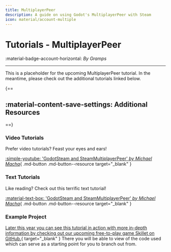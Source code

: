 ```yaml
---
title: MultiplayerPeer
description: A guide on using Godot's MultiplayerPeer with Steam
icon: material/account-multiple
---
```


# Tutorials - MultiplayerPeer
:material-badge-account-horizontal: _By Gramps_

---

This is a placeholder for the upcoming MultiplayerPeer tutorial.  In the meantime, please check out the additional tutorials linked below.

{==
## :material-content-save-settings: Additional Resources
==}

### Video Tutorials

Prefer video tutorials? Feast your eyes and ears!

[ :simple-youtube: 'GodotSteam and SteamMultiplayerPeer' _by Michael Macha_](https://www.youtube.com/playlist?list=PLg_8mgEWE2p8ZA-AqUUJ3CYEtrRVFhl_v){ .md-button .md-button--resource target="\_blank" }

### Text Tutorials

Like reading? Check out this terrific text tutorial!

[ :material-text-box: 'GodotSteam and SteamMultiplayerPeer' _by Michael Macha_](https://michaelmacha.wordpress.com/2024/04/08/godotsteam-and-steammultiplayerpeer/){ .md-button .md-button--resource target="\_blank" }

### Example Project

[Later this year you can see this tutorial in action with more in-depth information by checking out our upcoming free-to-play game Skillet on GitHub.](https://github.com/GodotSteam/Skillet){ target="\_blank" } There you will be able to view of the code used which can serve as a starting point for you to branch out from.